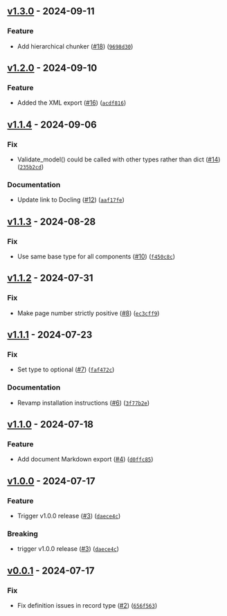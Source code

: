 ## [v1.3.0](https://github.com/DS4SD/docling-core/releases/tag/v1.3.0) - 2024-09-11

### Feature

* Add hierarchical chunker ([#18](https://github.com/DS4SD/docling-core/issues/18)) ([`9698d30`](https://github.com/DS4SD/docling-core/commit/9698d30288df17ecde67f170848f1be47cd97d33))

## [v1.2.0](https://github.com/DS4SD/docling-core/releases/tag/v1.2.0) - 2024-09-10

### Feature

* Added the XML export ([#16](https://github.com/DS4SD/docling-core/issues/16)) ([`acdf816`](https://github.com/DS4SD/docling-core/commit/acdf81608134c23969c9e620085f4fff4f42a12f))

## [v1.1.4](https://github.com/DS4SD/docling-core/releases/tag/v1.1.4) - 2024-09-06

### Fix

* Validate_model() could be called with other types rather than dict ([#14](https://github.com/DS4SD/docling-core/issues/14)) ([`235b2cd`](https://github.com/DS4SD/docling-core/commit/235b2cd10b595c813c03db5b4effbc7cc2feaaf0))

### Documentation

* Update link to Docling ([#12](https://github.com/DS4SD/docling-core/issues/12)) ([`aaf17fe`](https://github.com/DS4SD/docling-core/commit/aaf17fe0f6eae7ee21c54c56fded05f24ec936b1))

## [v1.1.3](https://github.com/DS4SD/docling-core/releases/tag/v1.1.3) - 2024-08-28

### Fix

* Use same base type for all components ([#10](https://github.com/DS4SD/docling-core/issues/10)) ([`f450c8c`](https://github.com/DS4SD/docling-core/commit/f450c8cbfd623bf5c7013bae956d23618004f43d))

## [v1.1.2](https://github.com/DS4SD/docling-core/releases/tag/v1.1.2) - 2024-07-31

### Fix

* Make page number strictly positive ([#8](https://github.com/DS4SD/docling-core/issues/8)) ([`ec3cff9`](https://github.com/DS4SD/docling-core/commit/ec3cff97e5079251087cd7b4b42e8c509cd244f3))

## [v1.1.1](https://github.com/DS4SD/docling-core/releases/tag/v1.1.1) - 2024-07-23

### Fix

* Set type to optional ([#7](https://github.com/DS4SD/docling-core/issues/7)) ([`faf472c`](https://github.com/DS4SD/docling-core/commit/faf472c1689746adc43e0ae8ef6d6e3fcf87c023))

### Documentation

* Revamp installation instructions ([#6](https://github.com/DS4SD/docling-core/issues/6)) ([`3f77b2e`](https://github.com/DS4SD/docling-core/commit/3f77b2e92c415c7290df8c4d534ba3455dbe62bd))

## [v1.1.0](https://github.com/DS4SD/docling-core/releases/tag/v1.1.0) - 2024-07-18

### Feature

* Add document Markdown export ([#4](https://github.com/DS4SD/docling-core/issues/4)) ([`d0ffc85`](https://github.com/DS4SD/docling-core/commit/d0ffc85e0c2b49d201f5359c4dc4efb5cd5716b0))

## [v1.0.0](https://github.com/DS4SD/docling-core/releases/tag/v1.0.0) - 2024-07-17

### Feature

* Trigger v1.0.0 release ([#3](https://github.com/DS4SD/docling-core/issues/3)) ([`daece4c`](https://github.com/DS4SD/docling-core/commit/daece4ceae363351072aa7e0adb91037e0dd7b66))

### Breaking

* trigger v1.0.0 release ([#3](https://github.com/DS4SD/docling-core/issues/3)) ([`daece4c`](https://github.com/DS4SD/docling-core/commit/daece4ceae363351072aa7e0adb91037e0dd7b66))

## [v0.0.1](https://github.com/DS4SD/docling-core/releases/tag/v0.0.1) - 2024-07-17

### Fix

* Fix definition issues in record type ([#2](https://github.com/DS4SD/docling-core/issues/2)) ([`656f563`](https://github.com/DS4SD/docling-core/commit/656f56380f603c3de125f6c59554f26ac8cd0a78))
